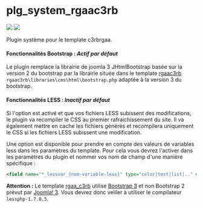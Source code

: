 # plg_system_rgaac3rb

![](https://img.shields.io/badge/License-MIT-blue.svg?style=flat-square)
![](https://img.shields.io/badge/Joomla!-3.x-blue.svg?style=flat-square)

Plugin système pour le template c3rbrgaa.

#### Fonctionnalités Bootstrap : *Actif par défaut*
Le plugin remplace la librairie de joomla 3 JHtmlBootstrap basée sur la version 2 du bootstrap par la librairie située dans le template [rgaac3rb](https://github.com/c3rb-org/template_RGAA_C3rb) `rgaac3rb\libraries\cms\html\bootstrap.php` adaptée à la version 3 du bootstrap.

#### Fonctionnalités LESS : *Inactif par défaut*
Si l'option est activé et que vos fichiers LESS subissent des modifications, le plugin va recompiler le CSS au premier rafraichissement du site.
Il va également mettre en cache les fichiers générés et recompilera uniquement le CSS si les fichiers LESS subissent une modification.

Une option est disponible pour prendre en compte des valeurs de variables less dans les paramètres du template. Pour cela vous devrez l'activer dans les paramètres du plugin et nommer vos nom de champ d'une manière spécifique :
```xml
<field name="*_lessvar_{nom-variable-less}" type="color|text|list|.." default="#000000" description="xxx" label="xxx" />
```

**Attention :** Le template [rgaa_c3rb](https://github.com/c3rb-org/template_RGAA_C3rb) utilise [Bootstrap 3](https://github.com/twbs/bootstrap) et non Bootstrap 2 prévut par [Joomla! 3](https://github.com/joomla/joomla-cms/). Vous devrez donc veiller à utiliser le compilateur `lessphp-1.7.0.5`.
